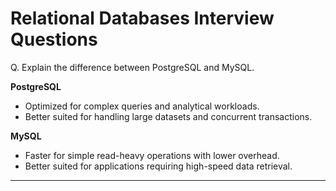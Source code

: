 # Relational Databases Interview Questions

Q. Explain the difference between PostgreSQL and MySQL.

**PostgreSQL**
- Optimized for complex queries and analytical workloads.
- Better suited for handling large datasets and concurrent transactions.

**MySQL**
- Faster for simple read-heavy operations with lower overhead.
- Better suited for applications requiring high-speed data retrieval.

---